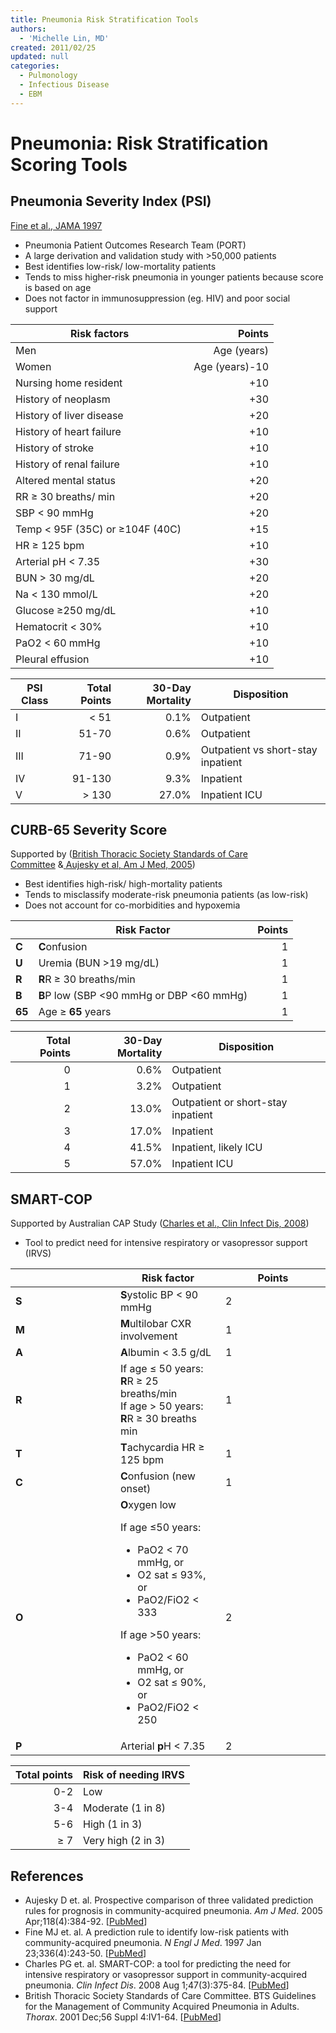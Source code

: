 ```yaml
---
title: Pneumonia Risk Stratification Tools
authors:
  - 'Michelle Lin, MD'
created: 2011/02/25
updated: null
categories:
  - Pulmonology
  - Infectious Disease
  - EBM
---
```


# Pneumonia: Risk Stratification Scoring Tools

## Pneumonia Severity Index (PSI) 

[Fine et al., JAMA 1997](http://www.ncbi.nlm.nih.gov/pubmed/?term=8995086)
- Pneumonia Patient Outcomes Research Team (PORT)
- A large derivation and validation study with >50,000 patients
- Best identifies low-risk/ low-mortality patients
- Tends to miss higher-risk pneumonia in younger patients because score is based on age 
- Does not factor in immunosuppression (eg. HIV) and poor social support 

| Risk factors                           |         Points |
| -------------------------------------- | -------------: |
| Men                                    |    Age (years) |
| Women                                  | Age (years)-10 |
| Nursing home resident                  |            +10 |
| History of neoplasm                    |            +30 |
| History of liver disease               |            +20 |
| History of heart failure               |            +10 |
| History of stroke                      |            +10 |
| History of renal failure               |            +10 |
| Altered mental status                  |            +20 |
| RR &ge; 30 breaths/ min                |            +20 |
| SBP &lt; 90 mmHg                       |            +20 |
| Temp &lt; 95F (35C) or &ge;104F (40C)  |            +15 |
| HR &ge; 125 bpm                        |            +10 |
| Arterial pH &lt; 7.35                  |            +30 |
| BUN &gt; 30 mg/dL                      |            +20 |
| Na &lt; 130 mmol/L                     |            +20 |
| Glucose &ge;250 mg/dL                  |            +10 |
| Hematocrit &lt; 30%                    |            +10 |
| PaO2 &lt; 60 mmHg                      |            +10 |
| Pleural effusion                       |            +10 |

| PSI Class | Total Points | 30-Day Mortality | Disposition                        |
| --------- | -----------: | ---------------: | ---------------------------------- |
| I         |      &lt; 51 |             0.1% | Outpatient                         |
| II        |        51-70 |             0.6% | Outpatient                         |
| III       |        71-90 |             0.9% | Outpatient vs short-stay inpatient |
| IV        |       91-130 |             9.3% | Inpatient                          |
| V         |     &gt; 130 |            27.0% | Inpatient ICU                      |

## CURB-65 Severity Score

Supported by ([British Thoracic Society Standards of Care Committee](http://www.ncbi.nlm.nih.gov/pubmed/?term=11713364) &[ ](http://www.ncbi.nlm.nih.gov/pubmed/?term=15808136)[Aujesky et al, Am J Med, 2005](http://www.ncbi.nlm.nih.gov/pubmed/?term=15808136)) 

- Best identifies high-risk/ high-mortality patients
- Tends to misclassify moderate-risk pneumonia patients (as low-risk) 
- Does not account for co-morbidities and hypoxemia

|        | Risk Factor                                     | Points |
| ------ | ----------------------------------------------- | -----: |
| **C**  | **C**onfusion                                   |      1 |
| **U**  | Uremia (BUN >19 mg/dL)                          |      1 |
| **R**  | **R**R &ge; 30 breaths/min                      |      1 |
| **B**  | **B**P low (SBP &lt;90 mmHg or DBP &lt;60 mmHg) |      1 |
| **65** | Age &ge; **65** years                           |      1 |

| Total Points | 30-Day Mortality | Disposition                        |
| -----------: | ---------------: | ---------------------------------- |
|            0 |             0.6% | Outpatient                         |
|            1 |             3.2% | Outpatient                         |
|            2 |            13.0% | Outpatient or short-stay inpatient |
|            3 |            17.0% | Inpatient                          |
|            4 |            41.5% | Inpatient, likely ICU              |
|            5 |            57.0% | Inpatient ICU                      |

## SMART-COP

Supported by Australian CAP Study ([Charles et al., Clin Infect Dis, 2008](http://www.ncbi.nlm.nih.gov/pubmed/?term=18558884))

- Tool to predict need for intensive respiratory or vasopressor support (IRVS) 

<table>
<colgroup>
<col width="33%" />
<col width="33%" />
<col width="33%" />
</colgroup>
<thead>
<tr class="header">
<th><br />
</th>
<th><strong>Risk factor</strong></th>
<th><strong>Points</strong></th>
</tr>
</thead>
<tbody>
<tr class="odd">
<td><strong>S</strong></td>
<td><strong>S</strong>ystolic BP &lt; 90 mmHg</td>
<td>2</td>
</tr>
<tr class="even">
<td><strong>M</strong></td>
<td><strong>M</strong>ultilobar CXR involvement</td>
<td>1</td>
</tr>
<tr class="odd">
<td><strong>A</strong></td>
<td><strong>A</strong>lbumin &lt; 3.5 g/dL</td>
<td>1</td>
</tr>
<tr class="even">
<td><strong>R</strong></td>
<td>If age &le; 50 years: <strong>R</strong>R &ge; 25 breaths/min <br />
If age &gt; 50 years: <strong>R</strong>R &ge; 30 breaths min <br />
</td>
<td>1</td>
</tr>
<tr class="odd">
<td><strong>T</strong></td>
<td><strong>T</strong>achycardia HR &ge; 125 bpm </td>
<td>1</td>
</tr>
<tr class="even">
<td><strong>C</strong></td>
<td><strong>C</strong>onfusion (new onset)</td>
<td>1<br />
</td>
</tr>
<tr class="odd">
<td><strong>O</strong></td>
<td><strong>O</strong>xygen low<br />

<p>If age &le;50 years: </p>
<ul>
<li>PaO2 &lt; 70 mmHg, or<br />
</li>
<li>O2 sat &le; 93%, or<br />
</li>
<li>PaO2/FiO2 &lt; 333<br />
</li>
</ul>
<p>If age &gt;50 years:</p>
<ul>
<li>PaO2 &lt; 60 mmHg, or</li>
<li>O2 sat &le; 90%, or </li>
<li>PaO2/FiO2 &lt; 250 </li>
</ul></td>
<td>2</td>
</tr>
<tr class="even">
<td><strong>P</strong></td>
<td>Arterial <strong>p</strong>H &lt; 7.35</td>
<td>2</td>
</tr>
</tbody>
</table>

| Total points | Risk of needing IRVS |
| -----------: | -------------------- |
|          0-2 | Low                  |
|          3-4 | Moderate (1 in 8)    |
|          5-6 | High (1 in 3)        |
|       &ge; 7 | Very high (2 in 3)   |

## References

- Aujesky D et. al. Prospective comparison of three validated prediction rules for prognosis in community-acquired pneumonia. _Am J Med_. 2005 Apr;118(4):384-92. [[PubMed](http://www.ncbi.nlm.nih.gov/pubmed/?term=15808136)]
- Fine MJ et. al. A prediction rule to identify low-risk patients with community-acquired pneumonia. _N Engl J Med_. 1997 Jan 23;336(4):243-50. [[PubMed](http://www.ncbi.nlm.nih.gov/pubmed/?term=8995086)]
- Charles PG et. al. SMART-COP: a tool for predicting the need for intensive respiratory or vasopressor support in community-acquired pneumonia. _Clin Infect Dis_. 2008 Aug 1;47(3):375-84. [[PubMed](http://www.ncbi.nlm.nih.gov/pubmed/?term=18558884)]
- British Thoracic Society Standards of Care Committee. BTS Guidelines for the Management of Community Acquired Pneumonia in Adults. _Thorax_. 2001 Dec;56 Suppl 4:IV1-64. [[PubMed](http://www.ncbi.nlm.nih.gov/pubmed/?term=11713364)]
